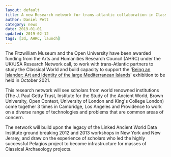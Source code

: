 ```yaml
---
layout: default
title: A new Research network for trans-atlantic collaboration in Classics
author: Daniel Pett
category: news
date: 2019-01-01
updated: 2019-02-12
tags: [3d, AHRC, launch]
---
```

The Fitzwilliam Museum and the Open University have been awarded funding from
the Arts and Humanities Research Council (AHRC) under the UK/USA Research Network call, to work with trans-Atlantic partners to study the Classical World and build
capacity to support the '[Being an Islander: Art and Identity of the large Mediterranean Islands](https://www.fitzmuseum.cam.ac.uk/being-islander-art-and-identity-large-mediterranean-islands)' exhibition to be held in October 2021.

This research network will see scholars from world renowned institutions (The J. Paul Getty Trust, Institute for the Study of the Ancient World, Brown University, Open Context, University of London and King's College London) come
together 3 times in Cambridge, Los Angeles and Providence to work on a diverse range of technologies and problems that are common areas of concern.

The network will build upon the legacy of the Linked Ancient World Data Institute ground breaking 2012 and 2013 workshops in New York and New Jersey, and draw on the experience of scholars who led the highly successful Pelagios project to become infrastructure for masses of Classical Archaeology projects. 
